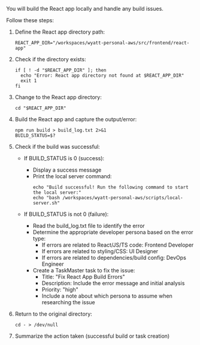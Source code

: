 You will build the React app locally and handle any build issues.

Follow these steps:
1. Define the React app directory path:
   ```
   REACT_APP_DIR="/workspaces/wyatt-personal-aws/src/frontend/react-app"
   ```

2. Check if the directory exists:
   ```
   if [ ! -d "$REACT_APP_DIR" ]; then
     echo "Error: React app directory not found at $REACT_APP_DIR"
     exit 1
   fi
   ```

3. Change to the React app directory:
   ```
   cd "$REACT_APP_DIR"
   ```

4. Build the React app and capture the output/error:
   ```
   npm run build > build_log.txt 2>&1
   BUILD_STATUS=$?
   ```

5. Check if the build was successful:
   - If BUILD_STATUS is 0 (success):
     - Display a success message
     - Print the local server command:
       ```
       echo "Build successful! Run the following command to start the local server:"
       echo "bash /workspaces/wyatt-personal-aws/scripts/local-server.sh"
       ```

   - If BUILD_STATUS is not 0 (failure):
     - Read the build_log.txt file to identify the error
     - Determine the appropriate developer persona based on the error type:
       - If errors are related to React/JS/TS code: Frontend Developer
       - If errors are related to styling/CSS: UI Designer
       - If errors are related to dependencies/build config: DevOps Engineer
     - Create a TaskMaster task to fix the issue:
       - Title: "Fix React App Build Errors"
       - Description: Include the error message and initial analysis
       - Priority: "high"
       - Include a note about which persona to assume when researching the issue

6. Return to the original directory:
   ```
   cd - > /dev/null
   ```

7. Summarize the action taken (successful build or task creation)
